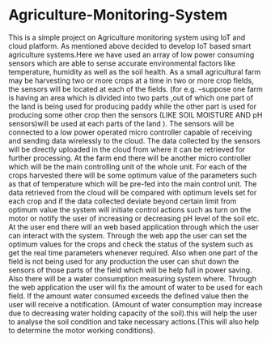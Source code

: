 # Agriculture-Monitoring-System
This is a simple project on Agriculture monitoring system using IoT and cloud platform. As mentioned above decided to develop IoT based smart agriculture systems.Here we have used an array of low power consuming sensors which are able to sense accurate environmental factors like temperature, humidity as well as the soil health. As a small agricultural farm may be harvesting two or more crops at a time in two or more crop fields, the sensors will be located at each of the fields. (for e.g. –suppose one farm is having an area which is divided into two parts ,out of which one part of the land is being used for producing paddy while the other part is used for producing some other crop then the sensors (LIKE SOIL MOISTURE AND pH sensors)will be used at each parts of the land ). The sensors will be connected to a low power operated micro controller capable of receiving and sending data wirelessly to the cloud. The data collected by the sensors will be directly uploaded in the cloud from where it can be retrieved for further processing. At the farm end there will be another micro controller which will be the main controlling unit of the whole unit. For each of the crops harvested there will be some optimum value of the parameters such as that of temperature which will be pre-fed into the main control unit. The data retrieved from the cloud will be compared with optimum levels set for each crop and if the data collected deviate beyond certain limit from optimum value the system will initiate control actions such as turn on the motor or notify the user of increasing or decreasing pH level of the soil etc. At the user end there will an web based application through which the user can interact with the system. Through the web app the user can set the optimum values for the crops and check the status of the system such as get the real time parameters whenever required. Also when one part of the field is not being used for any production the user can shut down the sensors of those parts of the field which will be help full in power saving. Also there will be a water consumption measuring system where. Through the web application the user will fix the amount of water to be used for each field. If the amount water consumed exceeds the defined value then the user will receive a notification. (Amount of water consumption may increase due to decreasing water holding capacity of the soil).this will help the user to analyse the soil condition and take necessary actions.(This will also help to determine the motor working conditions).
